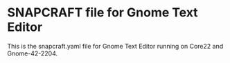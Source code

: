 # SNAPCRAFT file for Gnome Text Editor

This is the snapcraft.yaml file for Gnome Text Editor running on
Core22 and Gnome-42-2204.
